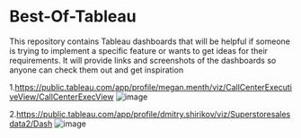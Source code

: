 # Best-Of-Tableau

This repository contains Tableau dashboards that will be helpful if someone is trying to implement a specific feature or wants to get ideas for their requirements. It will provide links and screenshots of the dashboards so anyone can check them out and get inspiration

1.https://public.tableau.com/app/profile/megan.menth/viz/CallCenterExecutiveView/CallCenterExecView
 ![image](https://github.com/PriteshGujarati/Best-Of-Tableau/assets/45009011/d462f42a-b904-4694-82d0-56d167fd515f)


2.https://public.tableau.com/app/profile/dmitry.shirikov/viz/Superstoresalesdata2/Dash
![image](https://github.com/PriteshGujarati/Best-Of-Tableau/assets/45009011/85424ace-460f-48c4-9dba-6ea58e6f9f9f)

